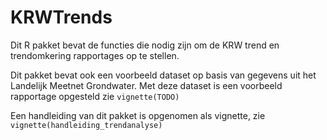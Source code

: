 # KRWTrends

Dit R pakket bevat de functies die nodig zijn om de KRW trend en
trendomkering rapportages op te stellen. 

Dit pakket bevat ook een voorbeeld dataset op basis van gegevens uit
het Landelijk Meetnet Grondwater. Met deze dataset is een voorbeeld
rapportage opgesteld zie `vignette(TODO)`

Een handleiding van dit pakket is opgenomen als vignette, zie
`vignette(handleiding_trendanalyse)`



